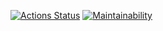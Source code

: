 [![Actions Status](https://github.com/pollutana/python-project-lvl1/actions/workflows/hexlet-check.yml/badge.svg)](https://github.com/pollutana/python-project-lvl1/actions)
[![Maintainability](https://api.codeclimate.com/v1/badges/30afb3c7524d432f5495/maintainability)](https://codeclimate.com/github/pollutana/python-project-lvl1/maintainability)

